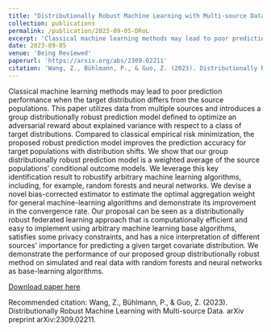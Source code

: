 ```yaml
---
title: "Distributionally Robust Machine Learning with Multi-source Data"
collection: publications
permalink: /publication/2023-09-05-DRoL
excerpt: 'Classical machine learning methods may lead to poor prediction performance when the target distribution differs from the source populations. This paper utilizes data from multiple sources and introduces a group distributionally robust prediction model defined to optimize an adversarial reward about explained variance with respect to a class of target distributions. Compared to classical empirical risk minimization, the proposed robust prediction model improves the prediction accuracy for target populations with distribution shifts. We show that our group distributionally robust prediction model is a weighted average of the source populations' conditional outcome models. We leverage this key identification result to robustify arbitrary machine learning algorithms, including, for example, random forests and neural networks. We devise a novel bias-corrected estimator to estimate the optimal aggregation weight for general machine-learning algorithms and demonstrate its improvement in the convergence rate. Our proposal can be seen as a distributionally robust federated learning approach that is computationally efficient and easy to implement using arbitrary machine learning base algorithms, satisfies some privacy constraints, and has a nice interpretation of different sources' importance for predicting a given target covariate distribution. We demonstrate the performance of our proposed group distributionally robust method on simulated and real data with random forests and neural networks as base-learning algorithms.'
date: 2023-09-05
venue: 'Being Reviewed'
paperurl: 'https://arxiv.org/abs/2309.02211'
citation: 'Wang, Z., Bühlmann, P., & Guo, Z. (2023). Distributionally Robust Machine Learning with Multi-source Data. arXiv preprint arXiv:2309.02211.'
---
```

Classical machine learning methods may lead to poor prediction performance when the target distribution differs from the source populations. This paper utilizes data from multiple sources and introduces a group distributionally robust prediction model defined to optimize an adversarial reward about explained variance with respect to a class of target distributions. Compared to classical empirical risk minimization, the proposed robust prediction model improves the prediction accuracy for target populations with distribution shifts. We show that our group distributionally robust prediction model is a weighted average of the source populations' conditional outcome models. We leverage this key identification result to robustify arbitrary machine learning algorithms, including, for example, random forests and neural networks. We devise a novel bias-corrected estimator to estimate the optimal aggregation weight for general machine-learning algorithms and demonstrate its improvement in the convergence rate. Our proposal can be seen as a distributionally robust federated learning approach that is computationally efficient and easy to implement using arbitrary machine learning base algorithms, satisfies some privacy constraints, and has a nice interpretation of different sources' importance for predicting a given target covariate distribution. We demonstrate the performance of our proposed group distributionally robust method on simulated and real data with random forests and neural networks as base-learning algorithms.

[Download paper here](https://arxiv.org/pdf/2309.02211.pdf)

Recommended citation: Wang, Z., Bühlmann, P., & Guo, Z. (2023). Distributionally Robust Machine Learning with Multi-source Data. arXiv preprint arXiv:2309.02211.